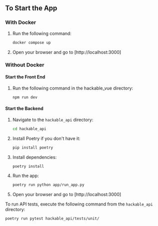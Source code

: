 ## To Start the App

### With Docker
1. Run the following command:
    ```bash
    docker compose up
    ```
2. Open your browser and go to [http://localhost:3000]

### Without Docker

#### Start the Front End
1. Run the following command in the hackable_vue directory:
    ```bash
    npm run dev
    ```

#### Start the Backend
1. Navigate to the `hackable_api` directory:
    ```bash
    cd hackable_api
    ```
2. Install Poetry if you don't have it:
    ```bash
    pip install poetry
    ```
3. Install dependencies:
    ```bash
    poetry install
    ```
4. Run the app:
    ```bash
    poetry run python app/run_app.py
    ```
5. Open your browser and go to [http://localhost:3000]

To run API tests, execute the following command from the `hackable_api` directory:
```bash
poetry run pytest hackable_api/tests/unit/
```
